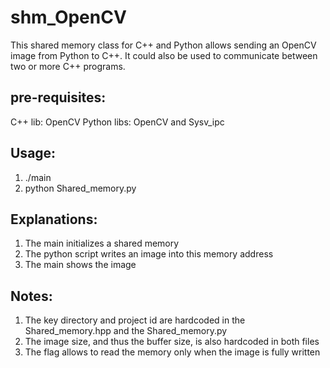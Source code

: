 # shm_OpenCV
This shared memory class for C++ and Python allows sending an OpenCV image from Python to C++.
It could also be used to communicate between two or more C++ programs.

## pre-requisites:
C++ lib: OpenCV
Python libs: OpenCV and Sysv_ipc

## Usage:
1. ./main
2. python Shared_memory.py

## Explanations:
1. The main initializes a shared memory
2. The python script writes an image into this memory address
3. The main shows the image

## Notes:
1. The key directory and project id are hardcoded in the Shared_memory.hpp and the Shared_memory.py
2. The image size, and thus the buffer size, is also hardcoded in both files
3. The flag allows to read the memory only when the image is fully written

